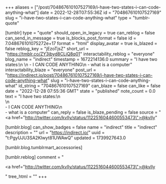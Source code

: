 +++
aliases = ["/post/704867610107527169/i-have-two-states-i-can-code-anything-what"]
date = 2022-12-28T07:55:36Z
id = "704867610107527169"
slug = "i-have-two-states-i-can-code-anything-what"
type = "tumblr-quote"

[tumblr]
type = "quote"
should_open_in_legacy = true
can_reblog = false
can_send_in_message = true
is_blocks_post_format = false
id = 7.048676101075272e+17
format = "html"
display_avatar = true
is_blazed = false
reblog_key = "jEzoTjsZ"
short_url = "https://tmblr.co/ZY3jbyd8CLjQ8q01"
interactability_reblog = "everyone"
blog_name = "indirect"
timestamp = 1672214136.0
summary = "I have two states:\n \n - I CAN CODE ANYTHING\n - what is a computer"
interactability_blaze = "everyone"
post_url = "https://indirect.io/post/704867610107527169/i-have-two-states-i-can-code-anything-what"
slug = "i-have-two-states-i-can-code-anything-what"
id_string = "704867610107527169"
can_blaze = false
can_like = false
date = "2022-12-28 07:55:36 GMT"
state = "published"
note_count = 0.0
text = "I have two states:\n<br/>\n<br/>- I CAN CODE ANYTHING\n<br/>- what is a computer"
can_reply = false
is_blaze_pending = false
source = "<a href=\"http://twitter.com/kvlly/status/1122516044600553473\">@kvlly</a>"

[tumblr.blog]
can_show_badges = false
name = "indirect"
title = "indirect"
description = ""
url = "https://indirect.io/"
uuid = "t:PgyUJU3SA2Klwyt81UWAwQ"
updated = 1739927643.0

[tumblr.blog.tumblrmart_accessories]

[tumblr.reblog]
comment = "<p><a href=\"http://twitter.com/kvlly/status/1122516044600553473\">@kvlly</a></p>"
tree_html = ""
+++
